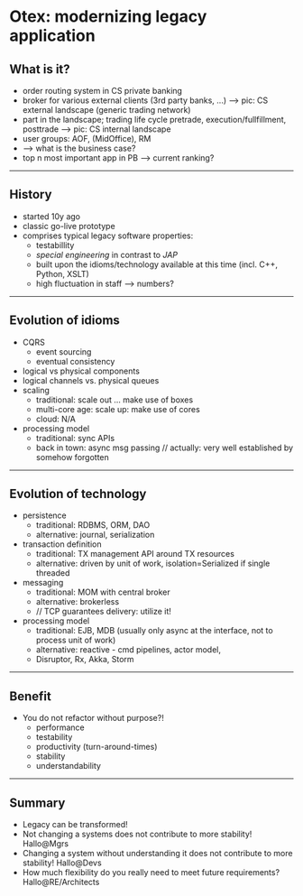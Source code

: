 # Otex: modernizing legacy application

## What is it?
- order routing system in CS private banking
- broker for various external clients (3rd party banks, ...) --> pic: CS external landscape (generic trading network)
- part in the landscape; trading life cycle pretrade, execution/fullfillment, posttrade --> pic: CS internal landscape
- user groups: AOF, (MidOffice), RM
- --> what is the business case?
- top n most important app in PB --> current ranking?

-----

## History
- started 10y ago
- classic go-live prototype
- comprises typical legacy software properties:
    - testabillity
    - _special engineering_ in contrast to _JAP_
    - built upon the idioms/technology available at this time (incl. C++, Python, XSLT)
    - high fluctuation in staff --> numbers?

-----

## Evolution of idioms
- CQRS
    - event sourcing
    - eventual consistency
- logical vs physical components
- logical channels vs. physical queues
- scaling
    - traditional: scale out ... make use of boxes
    - multi-core age: scale up: make use of cores
    - cloud: N/A
- processing model
    - traditional: sync APIs
    - back in town: async msg passing // actually: very well established by somehow forgotten

-----

## Evolution of technology
- persistence
    - traditional: RDBMS, ORM, DAO
    - alternative: journal, serialization
- transaction definition
    - traditional: TX management API around TX resources
    - alternative: driven by unit of work, isolation=Serialized if single threaded
- messaging
    - traditional: MOM with central broker
    - alternative: brokerless
    - // TCP guarantees delivery: utilize it!
- processing model
    - traditional: EJB, MDB (usually only async at the interface, not to process unit of work)
    - alternative: reactive - cmd pipelines, actor model,
    - Disruptor, Rx, Akka, Storm

----

## Benefit
- You do not refactor without purpose?!
    - performance
    - testability
    - productivity (turn-around-times)
    - stability
    - understandability

----

## Summary
- Legacy can be transformed!
- Not changing a systems does not contribute to more stability! Hallo@Mgrs
- Changing a system without understanding it does not contribute to more stability! Hallo@Devs
- How much flexibility do you really need to meet future requirements? Hallo@RE/Architects